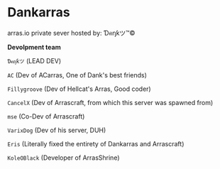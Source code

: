# Dankarras
arras.io private sever hosted by: Ɗคᶇƙツ™©

**Devolpment team**

`Ɗคᶇƙツ` (LEAD DEV)

`AC` (Dev of ACarras, One of Dank's best friends)

`Fillygroove` (Dev of Hellcat's Arras, Good coder)

`CancelX` (Dev of Arrascraft, from which this server was spawned from)

`mse` (Co-Dev of Arrascraft)

`VarixDog` (Dev of his server, DUH)

`Eris` (Literally fixed the entirety of Dankarras and Arrascraft)

`KoleOBlack` (Developer of ArrasShrine)
